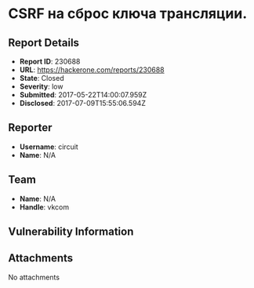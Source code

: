 # CSRF на сброс ключа трансляции.

## Report Details
- **Report ID**: 230688
- **URL**: https://hackerone.com/reports/230688
- **State**: Closed
- **Severity**: low
- **Submitted**: 2017-05-22T14:00:07.959Z
- **Disclosed**: 2017-07-09T15:55:06.594Z

## Reporter
- **Username**: circuit
- **Name**: N/A

## Team
- **Name**: N/A
- **Handle**: vkcom

## Vulnerability Information


## Attachments
No attachments
